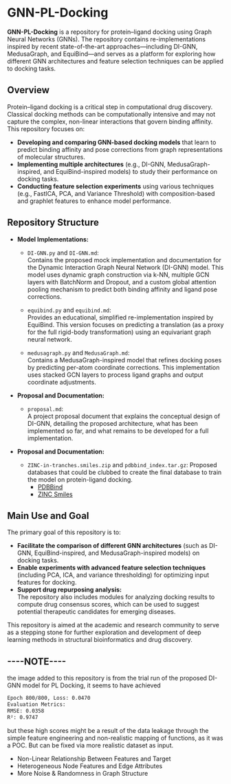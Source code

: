 # GNN-PL-Docking

**GNN-PL-Docking** is a repository for protein–ligand docking using Graph Neural Networks (GNNs). The repository contains re-implementations inspired by recent state-of-the-art approaches—including DI-GNN, MedusaGraph, and EquiBind—and serves as a platform for exploring how different GNN architectures and feature selection techniques can be applied to docking tasks.

## Overview

Protein–ligand docking is a critical step in computational drug discovery. Classical docking methods can be computationally intensive and may not capture the complex, non-linear interactions that govern binding affinity. This repository focuses on:
- **Developing and comparing GNN-based docking models** that learn to predict binding affinity and pose corrections from graph representations of molecular structures.
- **Implementing multiple architectures** (e.g., DI-GNN, MedusaGraph-inspired, and EquiBind-inspired models) to study their performance on docking tasks.
- **Conducting feature selection experiments** using various techniques (e.g., FastICA, PCA, and Variance Threshold) with composition-based and graphlet features to enhance model performance.

## Repository Structure

- **Model Implementations:**
  - `DI-GNN.py` and `DI-GNN.md`:  
    Contains the proposed mock implementation and documentation for the Dynamic Interaction Graph Neural Network (DI-GNN) model. This model uses dynamic graph construction via k-NN, multiple GCN layers with BatchNorm and Dropout, and a custom global attention pooling mechanism to predict both binding affinity and ligand pose corrections.
    
  - `equibind.py` and `equibind.md`:  
    Provides an educational, simplified re-implementation inspired by EquiBind. This version focuses on predicting a translation (as a proxy for the full rigid-body transformation) using an equivariant graph neural network.
    
  - `medusagraph.py` and `MedusaGraph.md`:  
    Contains a MedusaGraph-inspired model that refines docking poses by predicting per-atom coordinate corrections. This implementation uses stacked GCN layers to process ligand graphs and output coordinate adjustments.

- **Proposal and Documentation:**
  - `proposal.md`:  
    A project proposal document that explains the conceptual design of DI-GNN, detailing the proposed architecture, what has been implemented so far, and what remains to be developed for a full implementation.

- **Proposal and Documentation:**
  - `ZINC-in-tranches.smiles.zip` and `pdbbind_index.tar.gz`:
    Proposed databases that could be clubbed to create the final database to train the model on protein-ligand docking.
    - [PDBBind](http://www.pdbbind.org.cn/download/pdbbind_v2020_plain_text_index.tar.gz)
    - [ZINC Smiles](https://files.docking.org/2D/)
      
## Main Use and Goal

The primary goal of this repository is to:
- **Facilitate the comparison of different GNN architectures** (such as DI-GNN, EquiBind-inspired, and MedusaGraph-inspired models) on docking tasks.
- **Enable experiments with advanced feature selection techniques** (including PCA, ICA, and variance thresholding) for optimizing input features for docking.
- **Support drug repurposing analysis:**  
  The repository also includes modules for analyzing docking results to compute drug consensus scores, which can be used to suggest potential therapeutic candidates for emerging diseases.

This repository is aimed at the academic and research community to serve as a stepping stone for further exploration and development of deep learning methods in structural bioinformatics and drug discovery.

## ----NOTE----
the image added to this repository is from the trial run of the proposed DI-GNN model for PL Docking, it seems to have achieved 
```bash
Epoch 800/800, Loss: 0.0470
Evaluation Metrics:
RMSE: 0.0358
R²: 0.9747
```
but these high scores might be a result of the data leakage through the simple feature engineering and non-realistic mapping of functions, as it was a POC. But can be fixed via more realistic dataset as input.
- Non-Linear Relationship Between Features and Target
- Heterogeneous Node Features and Edge Attributes
- More Noise & Randomness in Graph Structure 

